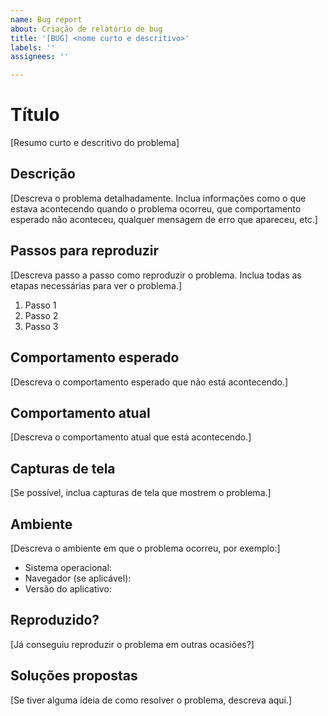 ```yaml
---
name: Bug report
about: Criação de relatório de bug
title: '[BUG] <nome curto e descritivo>'
labels: ''
assignees: ''

---
```


# Título

[Resumo curto e descritivo do problema]

## Descrição

[Descreva o problema detalhadamente. Inclua informações como o que estava acontecendo quando o problema ocorreu, que comportamento esperado não aconteceu, qualquer mensagem de erro que apareceu, etc.]

## Passos para reproduzir

[Descreva passo a passo como reproduzir o problema. Inclua todas as etapas necessárias para ver o problema.]

1. Passo 1
2. Passo 2
3. Passo 3

## Comportamento esperado

[Descreva o comportamento esperado que não está acontecendo.]

## Comportamento atual

[Descreva o comportamento atual que está acontecendo.]

## Capturas de tela

[Se possível, inclua capturas de tela que mostrem o problema.]

## Ambiente

[Descreva o ambiente em que o problema ocorreu, por exemplo:]

- Sistema operacional:
- Navegador (se aplicável):
- Versão do aplicativo:

## Reproduzido?

[Já conseguiu reproduzir o problema em outras ocasiões?]

## Soluções propostas

[Se tiver alguma ideia de como resolver o problema, descreva aqui.]
